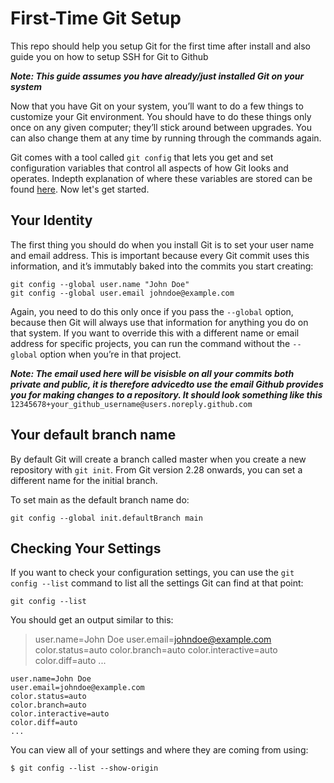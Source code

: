 # First-Time Git Setup

This repo should help you setup Git for the first time after install and also guide you on how to setup SSH for Git  to Github

***Note: This guide assumes you have already/just installed Git on your system***

Now that you have Git on your system, you’ll want to do a few things to customize your Git environment. You should have to do these things only once on any given computer; they’ll stick around between upgrades. You can also change them at any time by running through the commands again.

Git comes with a tool called `git config` that lets you get and set configuration variables that control all aspects of how Git looks and operates. Indepth explanation of where these variables are stored can be found [here](https://git-scm.com/book/en/v2/Getting-Started-First-Time-Git-Setup "git  configuration variables"). Now let's get started.

## Your Identity

The first thing you should do when you install Git is to set your user name and email address. This is important because every Git commit uses this information, and it’s immutably baked into the commits you start creating:

```
git config --global user.name "John Doe"
git config --global user.email johndoe@example.com
```

Again, you need to do this only once if you pass the `--global` option, because then Git will always use that information for anything you do on that system. If you want to override this with a different name or email address for specific projects, you can run the command without the `--global` option when you’re in that project.

***Note: The email used here will be visisble on all your commits both private and public, it is therefore advicedto use the email Github provides you for making changes to a repository. It should look something like this*** `12345678+your_github_username@users.noreply.github.com`

## Your default branch name

By default Git will create a branch called master when you create a new repository with `git init`. From Git version 2.28 onwards, you can set a different name for the initial branch.

To set main as the default branch name do:

```
git config --global init.defaultBranch main
```

## Checking Your Settings

If you want to check your configuration settings, you can use the `git config --list` command to list all the settings Git can find at that point:

```
git config --list
```

You should get an output similar to this:
>user.name=John Doe
user.email=johndoe@example.com
color.status=auto
color.branch=auto
color.interactive=auto
color.diff=auto
...
```
user.name=John Doe
user.email=johndoe@example.com
color.status=auto
color.branch=auto
color.interactive=auto
color.diff=auto
...
```


You can view all of your settings and where they are coming from using:

```
$ git config --list --show-origin
```
